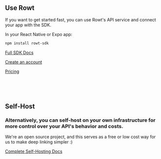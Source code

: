 


## Use Rowt

If you want to get started fast, you can use Rowt's API service and connect your app with the SDK. 

In your React Native or Expo app:
```bash
npm install rowt-sdk
```


[Full SDK Docs](/app-sdk/)

[Create an account](https://console.rowt.app)

[Pricing](https://console.rowt.app/pricing)

<br>
<br>
<br>

## Self-Host
### Alternatively, you can self-host on your own infrastructure for more control over your API's behavior and costs.
We're an open source project, and this serves as a free or low cost way for us to make deep linking simpler :)

[Complete Self-Hosting Docs](/server)


<!-- # Console SDK

When deploying your own Rowt Server, the same API we use on the [Rowt Console](https://console.rowt.app) is accessible for anyone to use through our Console SDK. 

```bash
npm install rowt-console-sdk
```


```typescript
const sdk = new RowtConsole('https://your.server.url')

const user = await sdk.login('myserverusername', 'myserverpassword')

// Then you're free to use any method
// For example - Get all links and interactions for your project

const project = sdk.getProjectById('your-project-uuid')

```

[Complete Console SDK Docs](/console-sdk) -->


